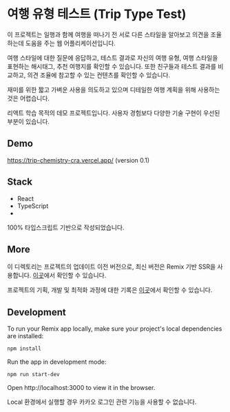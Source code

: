 # 여행 유형 테스트 (Trip Type Test)

 이 프로젝트는 일행과 함께 여행을 떠나기 전 서로 다른 스타일을 알아보고 의견을 조율하는데 도움을 주는 웹 어플리케이션입니다.
 
 여행 스타일에 대한 질문에 응답하고, 테스트 결과로 자신의 여행 유형, 여행 스타일을 표현하는 해시태그, 추천 여행지를 확인할 수 있습니다. 또한 친구들과 테스트 결과를 비교하고, 의견 조율에 참고할 수 있는 컨텐츠를 확인할 수 있습니다. 

 재미를 위한 짧고 가벼운 사용을 의도하고 있으며 디테일한 여행 계획을 위해 사용하는 것은 어렵습니다. 

 리액트 학습 목적의 데모 프로젝트입니다. 사용자 경험보다 다양한 기술 구현이 우선된 부분이 있습니다.


## Demo

https://trip-chemistry-cra.vercel.app/ (version 0.1)


## Stack
- React 
- TypeScript
- 
100% 타입스크립트 기반으로 작성되었습니다.


## More

이 디렉토리는 프로젝트의 업데이트 이전 버전으로, 최신 버전은 Remix 기반 SSR을 사용합니다. [이곳](https://github.com/EAexist/trip-chemistry)에서 확인할 수 있습니다.

프로젝트의 기획, 개발 및 최적화 과정에 대한 기록은 [이곳](https://www.notion.so/3b8d391b051447d5a2fc444a373d6e99)에서 확인할 수 있습니다.


## Development

To run your Remix app locally, make sure your project's local dependencies are installed:

```sh
npm install
```

Run the app in development mode:

```sh
npm run start-dev
```
Open http://localhost:3000 to view it in the browser.

Local 환경에서 실행할 경우 카카오 로그인 관련 기능을 사용할 수 없습니다.
